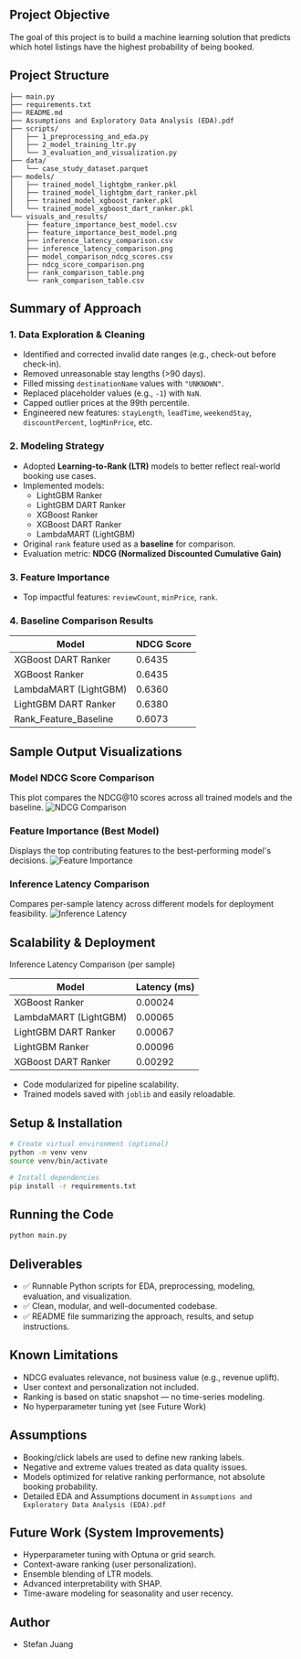 ## Project Objective
The goal of this project is to build a machine learning solution that predicts which hotel listings have the highest probability of being booked. 

## Project Structure
```
├── main.py
├── requirements.txt
├── README.md
├── Assumptions and Exploratory Data Analysis (EDA).pdf
├── scripts/
│   ├── 1_preprocessing_and_eda.py
│   ├── 2_model_training_ltr.py
│   └── 3_evaluation_and_visualization.py
├── data/
│   └── case_study_dataset.parquet
├── models/
│   ├── trained_model_lightgbm_ranker.pkl
│   ├── trained_model_lightgbm_dart_ranker.pkl
│   ├── trained_model_xgboost_ranker.pkl
│   └── trained_model_xgboost_dart_ranker.pkl
└── visuals_and_results/
    ├── feature_importance_best_model.csv
    ├── feature_importance_best_model.png
    ├── inference_latency_comparison.csv
    ├── inference_latency_comparison.png
    ├── model_comparison_ndcg_scores.csv
    ├── ndcg_score_comparison.png
    ├── rank_comparison_table.png
    └── rank_comparison_table.csv
```

## Summary of Approach

### 1. Data Exploration & Cleaning
- Identified and corrected invalid date ranges (e.g., check-out before check-in).
- Removed unreasonable stay lengths (>90 days).
- Filled missing `destinationName` values with `"UNKNOWN"`.
- Replaced placeholder values (e.g., `-1`) with `NaN`.
- Capped outlier prices at the 99th percentile.
- Engineered new features: `stayLength`, `leadTime`, `weekendStay`, `discountPercent`, `logMinPrice`, etc.

### 2. Modeling Strategy
- Adopted **Learning-to-Rank (LTR)** models to better reflect real-world booking use cases.
- Implemented models:
  - LightGBM Ranker
  - LightGBM DART Ranker
  - XGBoost Ranker
  - XGBoost DART Ranker
  - LambdaMART (LightGBM)
- Original `rank` feature used as a **baseline** for comparison.
- Evaluation metric: **NDCG (Normalized Discounted Cumulative Gain)**

### 3. Feature Importance
- Top impactful features: `reviewCount`, `minPrice`, `rank`.

### 4. Baseline Comparison Results
| Model                 | NDCG Score |
|-----------------------|-------------|
| XGBoost DART Ranker   | 0.6435      |
| XGBoost Ranker        | 0.6435      |
| LambdaMART (LightGBM) | 0.6360      |
| LightGBM DART Ranker  | 0.6380      |
| Rank_Feature_Baseline | 0.6073      |

## Sample Output Visualizations

### Model NDCG Score Comparison
This plot compares the NDCG@10 scores across all trained models and the baseline.
![NDCG Comparison](visuals_and_results/ndcg_score_comparison.png)

### Feature Importance (Best Model)
Displays the top contributing features to the best-performing model's decisions.
![Feature Importance](visuals_and_results/feature_importance_best_model.png)

### Inference Latency Comparison
Compares per-sample latency across different models for deployment feasibility.
![Inference Latency](visuals_and_results/inference_latency_comparison.png)


## Scalability & Deployment
Inference Latency Comparison (per sample)

| Model                 | Latency (ms) |
|-----------------------|--------------|
| XGBoost Ranker        | 0.00024      |
| LambdaMART (LightGBM) | 0.00065      |
| LightGBM DART Ranker  | 0.00067      |
| LightGBM Ranker       | 0.00096      |
| XGBoost DART Ranker   | 0.00292      |

- Code modularized for pipeline scalability.
- Trained models saved with `joblib` and easily reloadable.

## Setup & Installation
```bash
# Create virtual environment (optional)
python -m venv venv
source venv/bin/activate 

# Install dependencies
pip install -r requirements.txt
```

## Running the Code
```bash
python main.py
```

## Deliverables
- ✅ Runnable Python scripts for EDA, preprocessing, modeling, evaluation, and visualization.
- ✅ Clean, modular, and well-documented codebase.
- ✅ README file summarizing the approach, results, and setup instructions.

## Known Limitations
- NDCG evaluates relevance, not business value (e.g., revenue uplift).
- User context and personalization not included.
- Ranking is based on static snapshot — no time-series modeling.
- No hyperparameter tuning yet (see Future Work)

## Assumptions
- Booking/click labels are used to define new ranking labels.
- Negative and extreme values treated as data quality issues.
- Models optimized for relative ranking performance, not absolute booking probability.
- Detailed EDA and Assumptions document in `Assumptions and Exploratory Data Analysis (EDA).pdf`

## Future Work (System Improvements)
- Hyperparameter tuning with Optuna or grid search.
- Context-aware ranking (user personalization).
- Ensemble blending of LTR models.
- Advanced interpretability with SHAP.
- Time-aware modeling for seasonality and user recency.

## Author
- Stefan Juang
